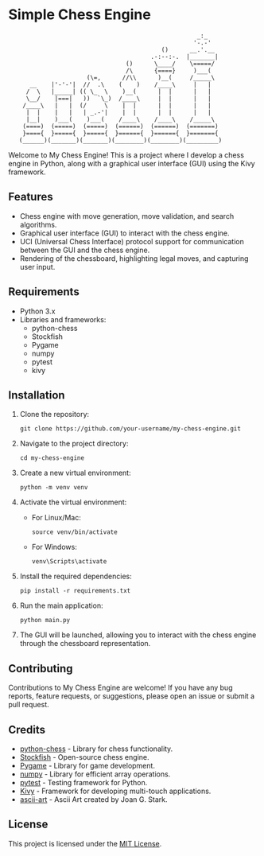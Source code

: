 # Simple Chess Engine

```
                                                     _:_
                                                    '-.-'
                                           ()      __.'.__
                                        .-:--:-.  |_______|
                                 ()      \____/    \=====/
                                 /\      {====}     )___(
                      (\=,      //\\      )__(     /_____\
      __    |'-'-'|  //  .\    (    )    /____\     |   |
     /  \   |_____| (( \_  \    )__(      |  |      |   |
     \__/    |===|   ))  `\_)  /____\     |  |      |   |
    /____\   |   |  (/     \    |  |      |  |      |   |
     |  |    |   |   | _.-'|    |  |      |  |      |   |
     |__|    )___(    )___(    /____\    /____\    /_____\
    (====)  (=====)  (=====)  (======)  (======)  (=======)
    }===={  }====={  }====={  }======{  }======{  }======={
   (______)(_______)(_______)(________)(________)(_________)
```

Welcome to My Chess Engine! This is a project where I develop a chess engine in Python, along with a graphical user interface (GUI) using the Kivy framework.

## Features

- Chess engine with move generation, move validation, and search algorithms.
- Graphical user interface (GUI) to interact with the chess engine.
- UCI (Universal Chess Interface) protocol support for communication between the GUI and the chess engine.
- Rendering of the chessboard, highlighting legal moves, and capturing user input.

## Requirements

- Python 3.x
- Libraries and frameworks:
    - python-chess
    - Stockfish
    - Pygame
    - numpy
    - pytest
    - kivy

## Installation

1. Clone the repository:

    ```shell
    git clone https://github.com/your-username/my-chess-engine.git
    ```

2. Navigate to the project directory:

    ```shell
    cd my-chess-engine
    ```

3. Create a new virtual environment:

    ```shell
    python -m venv venv
    ```

4. Activate the virtual environment:

    - For Linux/Mac:

      ```shell
      source venv/bin/activate
      ```

    - For Windows:

      ```shell
      venv\Scripts\activate
      ```

5. Install the required dependencies:

    ```shell
    pip install -r requirements.txt
    ```

6. Run the main application:

    ```shell
    python main.py
    ```

7. The GUI will be launched, allowing you to interact with the chess engine through the chessboard representation.

## Contributing

Contributions to My Chess Engine are welcome! If you have any bug reports, feature requests, or suggestions, please open an issue or submit a pull request.

## Credits

- [python-chess](https://github.com/niklasf/python-chess) - Library for chess functionality.
- [Stockfish](https://stockfishchess.org/) - Open-source chess engine.
- [Pygame](https://www.pygame.org/) - Library for game development.
- [numpy](https://numpy.org/) - Library for efficient array operations.
- [pytest](https://pytest.org/) - Testing framework for Python.
- [Kivy](https://kivy.org/) - Framework for developing multi-touch applications.
- [ascii-art](https://www.asciiart.eu/sports-and-outdoors/chess) - Ascii Art created by Joan G. Stark.

## License

This project is licensed under the [MIT License](LICENSE).
